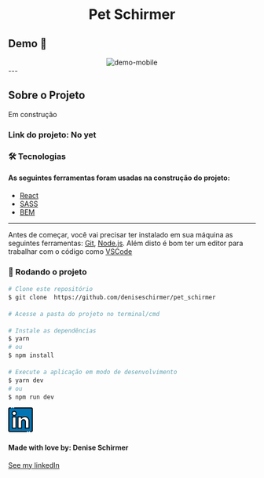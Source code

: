 <h1 style="text-align: center; font-weight: bold;">Pet Schirmer</h1>

## Demo 📸

<div align="center">
   <img src="" alt="demo-mobile" height="425">
</div> 
 ---

## Sobre o Projeto

Em construção

### Link do projeto: No yet

### 🛠 Tecnologias

#### As seguintes ferramentas foram usadas na construção do projeto:

- [React](https://pt-br.reactjs.org/)
- [SASS](https://sass-lang.com/documentation/)
- [BEM](https://en.bem.info/methodology/)

---

Antes de começar, você vai precisar ter instalado em sua máquina as seguintes ferramentas:
[Git](https://git-scm.com), [Node.js](https://nodejs.org/en/).
Além disto é bom ter um editor para trabalhar com o código como [VSCode](https://code.visualstudio.com/)

### 🎲 Rodando o projeto

```bash
# Clone este repositório
$ git clone  https://github.com/deniseschirmer/pet_schirmer

# Acesse a pasta do projeto no terminal/cmd

# Instale as dependências
$ yarn
# ou
$ npm install

# Execute a aplicação em modo de desenvolvimento
$ yarn dev
# ou
$ npm run dev

```

<a href="https://raw.githubusercontent.com/ARTHURPC03/Proffy-FullStack/master/github/linkedin.png">
<img src="https://raw.githubusercontent.com/ARTHURPC03/Proffy-FullStack/master/github/linkedin.png" alt="linkedin" height="50"></a>
<br />

#### Made with love by: Denise Schirmer

[See my linkedIn](https://www.linkedin.com/in/denise-s-lima-schirmer-9702661ba/)
